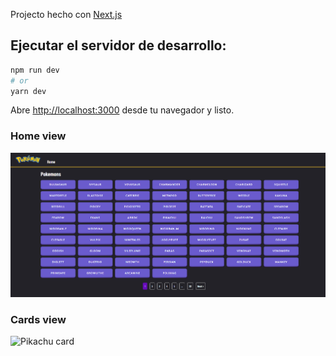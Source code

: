 Projecto hecho con  [Next.js](https://nextjs.org/)

## Ejecutar el servidor de desarrollo:

```bash
npm run dev
# or
yarn dev
```

Abre [http://localhost:3000](http://localhost:3000) desde tu navegador y listo.
### Home view
<img src="./assets/img/pokemon.png" alt="Home" title="Home">

### Cards view
<img src="https://github.com/Yalex95/pokemon/tree/main/assets/img/pikachu_card.png" alt="Pikachu card" title="pikachu card">